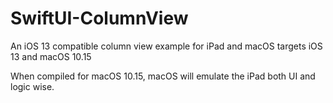 # SwiftUI-ColumnView
An iOS 13 compatible column view example for iPad and macOS
targets iOS 13 and macOS 10.15

When compiled for macOS 10.15, macOS will emulate the iPad both UI and logic wise.
